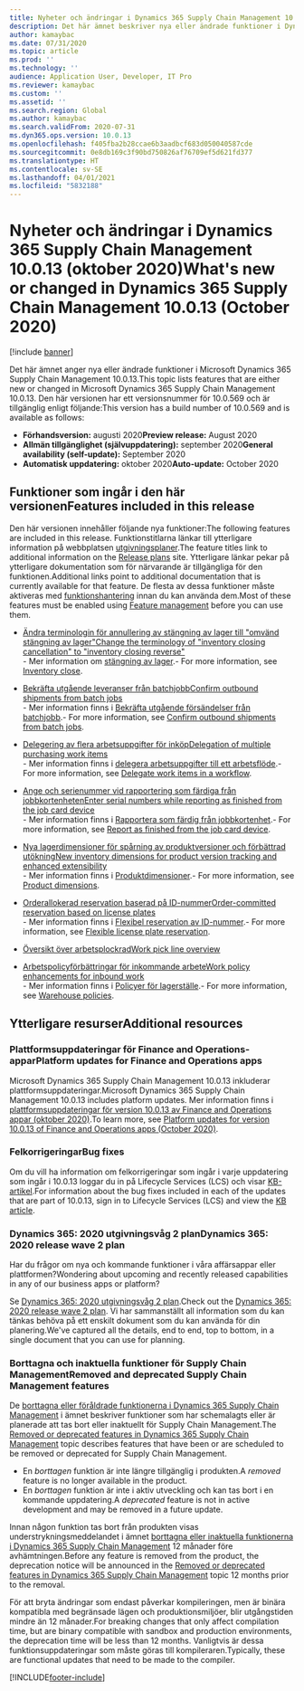 ```yaml
---
title: Nyheter och ändringar i Dynamics 365 Supply Chain Management 10.0.13 (oktober 2020)
description: Det här ämnet beskriver nya eller ändrade funktioner i Dynamics 365 Supply Chain Management 10.0.13.
author: kamaybac
ms.date: 07/31/2020
ms.topic: article
ms.prod: ''
ms.technology: ''
audience: Application User, Developer, IT Pro
ms.reviewer: kamaybac
ms.custom: ''
ms.assetid: ''
ms.search.region: Global
ms.author: kamaybac
ms.search.validFrom: 2020-07-31
ms.dyn365.ops.version: 10.0.13
ms.openlocfilehash: f405fba2b28ccae6b3aadbcf683d050040587cde
ms.sourcegitcommit: 0e8db169c3f90bd750826af76709ef5d621fd377
ms.translationtype: HT
ms.contentlocale: sv-SE
ms.lasthandoff: 04/01/2021
ms.locfileid: "5832188"
---
```

# <a name="whats-new-or-changed-in-dynamics-365-supply-chain-management-10013-october-2020"></a><span data-ttu-id="f3f4d-103">Nyheter och ändringar i Dynamics 365 Supply Chain Management 10.0.13 (oktober 2020)</span><span class="sxs-lookup"><span data-stu-id="f3f4d-103">What's new or changed in Dynamics 365 Supply Chain Management 10.0.13 (October 2020)</span></span>

[!include [banner](../includes/banner.md)]

<span data-ttu-id="f3f4d-104">Det här ämnet anger nya eller ändrade funktioner i Microsoft Dynamics 365 Supply Chain Management 10.0.13.</span><span class="sxs-lookup"><span data-stu-id="f3f4d-104">This topic lists features that are either new or changed in Microsoft Dynamics 365 Supply Chain Management 10.0.13.</span></span> <span data-ttu-id="f3f4d-105">Den här versionen har ett versionsnummer för 10.0.569 och är tillgänglig enligt följande:</span><span class="sxs-lookup"><span data-stu-id="f3f4d-105">This version has a build number of 10.0.569 and is available as follows:</span></span>

- <span data-ttu-id="f3f4d-106">**Förhandsversion:** augusti 2020</span><span class="sxs-lookup"><span data-stu-id="f3f4d-106">**Preview release:** August 2020</span></span>
- <span data-ttu-id="f3f4d-107">**Allmän tillgänglighet (självuppdatering):** september 2020</span><span class="sxs-lookup"><span data-stu-id="f3f4d-107">**General availability (self-update):** September 2020</span></span>
- <span data-ttu-id="f3f4d-108">**Automatisk uppdatering:** oktober 2020</span><span class="sxs-lookup"><span data-stu-id="f3f4d-108">**Auto-update:** October 2020</span></span>

## <a name="features-included-in-this-release"></a><span data-ttu-id="f3f4d-109">Funktioner som ingår i den här versionen</span><span class="sxs-lookup"><span data-stu-id="f3f4d-109">Features included in this release</span></span>

<span data-ttu-id="f3f4d-110">Den här versionen innehåller följande nya funktioner:</span><span class="sxs-lookup"><span data-stu-id="f3f4d-110">The following features are included in this release.</span></span> <span data-ttu-id="f3f4d-111">Funktionstitlarna länkar till ytterligare information på webbplatsen [utgivningsplaner](https://docs.microsoft.com/dynamics365/release-plans/).</span><span class="sxs-lookup"><span data-stu-id="f3f4d-111">The feature titles link to additional information on the [Release plans](https://docs.microsoft.com/dynamics365/release-plans/) site.</span></span> <span data-ttu-id="f3f4d-112">Ytterligare länkar pekar på ytterligare dokumentation som för närvarande är tillgängliga för den funktionen.</span><span class="sxs-lookup"><span data-stu-id="f3f4d-112">Additional links point to additional documentation that is currently available for that feature.</span></span> <span data-ttu-id="f3f4d-113">De flesta av dessa funktioner måste aktiveras med [funktionshantering](../../fin-ops-core/fin-ops/get-started/feature-management/feature-management-overview.md) innan du kan använda dem.</span><span class="sxs-lookup"><span data-stu-id="f3f4d-113">Most of these features must be enabled using [Feature management](../../fin-ops-core/fin-ops/get-started/feature-management/feature-management-overview.md) before you can use them.</span></span>

- [<span data-ttu-id="f3f4d-114">Ändra terminologin för annullering av stängning av lager till "omvänd stängning av lager"</span><span class="sxs-lookup"><span data-stu-id="f3f4d-114">Change the terminology of "inventory closing cancellation" to "inventory closing reverse"</span></span>](https://docs.microsoft.com/dynamics365-release-plan/2020wave1/dynamics365-supply-chain-management/change-terminology-inventory-closing-cancellation-inventory-closing-reverse)<br> <span data-ttu-id="f3f4d-115">- Mer information om [stängning av lager](../cost-management/inventory-close.md).</span><span class="sxs-lookup"><span data-stu-id="f3f4d-115">- For more information, see [Inventory close](../cost-management/inventory-close.md).</span></span>

- [<span data-ttu-id="f3f4d-116">Bekräfta utgående leveranser från batchjobb</span><span class="sxs-lookup"><span data-stu-id="f3f4d-116">Confirm outbound shipments from batch jobs</span></span>](https://docs.microsoft.com/dynamics365-release-plan/2020wave2/finance-operations/dynamics365-supply-chain-management/confirm-outbound-shipments-batch-jobs)<br> <span data-ttu-id="f3f4d-117">- Mer information finns i [Bekräfta utgående försändelser från batchjobb](../warehousing/confirm-outbound-shipments-from-batch-jobs.md).</span><span class="sxs-lookup"><span data-stu-id="f3f4d-117">- For more information, see [Confirm outbound shipments from batch jobs](../warehousing/confirm-outbound-shipments-from-batch-jobs.md).</span></span>

- [<span data-ttu-id="f3f4d-118">Delegering av flera arbetsuppgifter för inköp</span><span class="sxs-lookup"><span data-stu-id="f3f4d-118">Delegation of multiple purchasing work items</span></span>](https://docs.microsoft.com/dynamics365-release-plan/2020wave1/dynamics365-supply-chain-management/delegation-multiple-purchasing-work-items)<br> <span data-ttu-id="f3f4d-119">- Mer information finns i [delegera arbetsuppgifter till ett arbetsflöde](../../fin-ops-core/fin-ops/organization-administration/tasks/delegate-work-items-workflow.md).</span><span class="sxs-lookup"><span data-stu-id="f3f4d-119">- For more information, see [Delegate work items in a workflow](../../fin-ops-core/fin-ops/organization-administration/tasks/delegate-work-items-workflow.md).</span></span>

- [<span data-ttu-id="f3f4d-120">Ange och serienummer vid rapportering som färdiga från jobbkortenheten</span><span class="sxs-lookup"><span data-stu-id="f3f4d-120">Enter serial numbers while reporting as finished from the job card device</span></span>](https://docs.microsoft.com/dynamics365-release-plan/2020wave2/finance-operations/dynamics365-supply-chain-management/enter-serial-numbers-while-reporting-as-finished-job-card-device)<br> <span data-ttu-id="f3f4d-121">- Mer information finns i [Rapportera som färdig från jobbkortenhet](../production-control/report-finished-job-device.md).</span><span class="sxs-lookup"><span data-stu-id="f3f4d-121">- For more information, see [Report as finished from the job card device](../production-control/report-finished-job-device.md).</span></span>

- [<span data-ttu-id="f3f4d-122">Nya lagerdimensioner för spårning av produktversioner och förbättrad utökning</span><span class="sxs-lookup"><span data-stu-id="f3f4d-122">New inventory dimensions for product version tracking and enhanced extensibility</span></span>](https://docs.microsoft.com/dynamics365-release-plan/2020wave2/finance-operations/dynamics365-supply-chain-management/new-inventory-dimensions-product-version-tracking-enhanced-extensibility)<br> <span data-ttu-id="f3f4d-123">- Mer information finns i [Produktdimensioner](../pim/product-dimensions.md).</span><span class="sxs-lookup"><span data-stu-id="f3f4d-123">- For more information, see [Product dimensions](../pim/product-dimensions.md).</span></span>

- [<span data-ttu-id="f3f4d-124">Orderallokerad reservation baserad på ID-nummer</span><span class="sxs-lookup"><span data-stu-id="f3f4d-124">Order-committed reservation based on license plates</span></span>](https://docs.microsoft.com/dynamics365-release-plan/2020wave2/finance-operations/dynamics365-supply-chain-management/order-committed-reservation-based-license-plates-lp-picking-processing)<br> <span data-ttu-id="f3f4d-125">- Mer information finns i [Flexibel reservation av ID-nummer](../warehousing/flexible-warehouse-level-dimension-reservation.md#flexible-license-plate-reservation).</span><span class="sxs-lookup"><span data-stu-id="f3f4d-125">- For more information, see [Flexible license plate reservation](../warehousing/flexible-warehouse-level-dimension-reservation.md#flexible-license-plate-reservation).</span></span>

- [<span data-ttu-id="f3f4d-126">Översikt över arbetsplockrad</span><span class="sxs-lookup"><span data-stu-id="f3f4d-126">Work pick line overview</span></span>](https://docs.microsoft.com/dynamics365-release-plan/2020wave2/finance-operations/dynamics365-supply-chain-management/work-pick-line-overview)

- [<span data-ttu-id="f3f4d-127">Arbetspolicyförbättringar för inkommande arbete</span><span class="sxs-lookup"><span data-stu-id="f3f4d-127">Work policy enhancements for inbound work</span></span>](https://docs.microsoft.com/dynamics365-release-plan/2020wave2/finance-operations/dynamics365-supply-chain-management/work-policy-enhancements-inbound-work)<br> <span data-ttu-id="f3f4d-128">- Mer information finns i [Policyer för lagerställe](../warehousing/warehouse-work-policies.md).</span><span class="sxs-lookup"><span data-stu-id="f3f4d-128">- For more information, see [Warehouse policies](../warehousing/warehouse-work-policies.md).</span></span>

## <a name="additional-resources"></a><span data-ttu-id="f3f4d-129">Ytterligare resurser</span><span class="sxs-lookup"><span data-stu-id="f3f4d-129">Additional resources</span></span>

### <a name="platform-updates-for-finance-and-operations-apps"></a><span data-ttu-id="f3f4d-130">Plattformsuppdateringar för Finance and Operations-appar</span><span class="sxs-lookup"><span data-stu-id="f3f4d-130">Platform updates for Finance and Operations apps</span></span>

<span data-ttu-id="f3f4d-131">Microsoft Dynamics 365 Supply Chain Management 10.0.13 inkluderar plattformsuppdateringar.</span><span class="sxs-lookup"><span data-stu-id="f3f4d-131">Microsoft Dynamics 365 Supply Chain Management 10.0.13 includes platform updates.</span></span> <span data-ttu-id="f3f4d-132">Mer information finns i [plattformsuppdateringar för version 10.0.13 av Finance and Operations appar (oktober 2020)](../../fin-ops-core/dev-itpro/get-started/whats-new-platform-updates-10-0-13.md).</span><span class="sxs-lookup"><span data-stu-id="f3f4d-132">To learn more, see [Platform updates for version 10.0.13 of Finance and Operations apps (October 2020)](../../fin-ops-core/dev-itpro/get-started/whats-new-platform-updates-10-0-13.md).</span></span>

### <a name="bug-fixes"></a><span data-ttu-id="f3f4d-133">Felkorrigeringar</span><span class="sxs-lookup"><span data-stu-id="f3f4d-133">Bug fixes</span></span>

<span data-ttu-id="f3f4d-134">Om du vill ha information om felkorrigeringar som ingår i varje uppdatering som ingår i 10.0.13 loggar du in på Lifecycle Services (LCS) och visar [KB-artikel](https://fix.lcs.dynamics.com/Issue/Details?bugId=476824&dbType=3&qc=18d329e7d9887a622bada690791f5814dbbef22bb6f4eaada3718299f40132fd).</span><span class="sxs-lookup"><span data-stu-id="f3f4d-134">For information about the bug fixes included in each of the updates that are part of 10.0.13, sign in to Lifecycle Services (LCS) and view the [KB article](https://fix.lcs.dynamics.com/Issue/Details?bugId=476824&dbType=3&qc=18d329e7d9887a622bada690791f5814dbbef22bb6f4eaada3718299f40132fd).</span></span> 

### <a name="dynamics-365-2020-release-wave-2-plan"></a><span data-ttu-id="f3f4d-135">Dynamics 365: 2020 utgivningsvåg 2 plan</span><span class="sxs-lookup"><span data-stu-id="f3f4d-135">Dynamics 365: 2020 release wave 2 plan</span></span>

<span data-ttu-id="f3f4d-136">Har du frågor om nya och kommande funktioner i våra affärsappar eller plattformen?</span><span class="sxs-lookup"><span data-stu-id="f3f4d-136">Wondering about upcoming and recently released capabilities in any of our business apps or platform?</span></span>

<span data-ttu-id="f3f4d-137">Se [Dynamics 365: 2020 utgivningsvåg 2 plan](https://docs.microsoft.com/dynamics365-release-plan/2020wave2/index).</span><span class="sxs-lookup"><span data-stu-id="f3f4d-137">Check out the [Dynamics 365: 2020 release wave 2 plan](https://docs.microsoft.com/dynamics365-release-plan/2020wave2/index).</span></span> <span data-ttu-id="f3f4d-138">Vi har sammanställt all information som du kan tänkas behöva på ett enskilt dokument som du kan använda för din planering.</span><span class="sxs-lookup"><span data-stu-id="f3f4d-138">We've captured all the details, end to end, top to bottom, in a single document that you can use for planning.</span></span>

### <a name="removed-and-deprecated-supply-chain-management-features"></a><span data-ttu-id="f3f4d-139">Borttagna och inaktuella funktioner för Supply Chain Management</span><span class="sxs-lookup"><span data-stu-id="f3f4d-139">Removed and deprecated Supply Chain Management features</span></span>

<span data-ttu-id="f3f4d-140">De [borttagna eller föråldrade funktionerna i Dynamics 365 Supply Chain Management](removed-deprecated-features-scm-updates.md) i ämnet beskriver funktioner som har schemalagts eller är planerade att tas bort eller inaktuellt för Supply Chain Management.</span><span class="sxs-lookup"><span data-stu-id="f3f4d-140">The [Removed or deprecated features in Dynamics 365 Supply Chain Management](removed-deprecated-features-scm-updates.md) topic describes features that have been or are scheduled to be removed or deprecated for Supply Chain Management.</span></span>

- <span data-ttu-id="f3f4d-141">En *borttagen* funktion är inte längre tillgänglig i produkten.</span><span class="sxs-lookup"><span data-stu-id="f3f4d-141">A *removed* feature is no longer available in the product.</span></span>
- <span data-ttu-id="f3f4d-142">En *borttagen* funktion är inte i aktiv utveckling och kan tas bort i en kommande uppdatering.</span><span class="sxs-lookup"><span data-stu-id="f3f4d-142">A *deprecated* feature is not in active development and may be removed in a future update.</span></span>

<span data-ttu-id="f3f4d-143">Innan någon funktion tas bort från produkten visas understrykningsmeddelandet i ämnet [borttagna eller inaktuella funktionerna i Dynamics 365 Supply Chain Management](removed-deprecated-features-scm-updates.md) 12 månader före avhämtningen.</span><span class="sxs-lookup"><span data-stu-id="f3f4d-143">Before any feature is removed from the product, the deprecation notice will be announced in the [Removed or deprecated features in Dynamics 365 Supply Chain Management](removed-deprecated-features-scm-updates.md) topic 12 months prior to the removal.</span></span>

<span data-ttu-id="f3f4d-144">För att bryta ändringar som endast påverkar kompileringen, men är binära kompatibla med begränsade lägen och produktionsmiljöer, blir utgångstiden mindre än 12 månader.</span><span class="sxs-lookup"><span data-stu-id="f3f4d-144">For breaking changes that only affect compilation time, but are binary compatible with sandbox and production environments, the deprecation time will be less than 12 months.</span></span> <span data-ttu-id="f3f4d-145">Vanligtvis är dessa funktionsuppdateringar som måste göras till kompileraren.</span><span class="sxs-lookup"><span data-stu-id="f3f4d-145">Typically, these are functional updates that need to be made to the compiler.</span></span>


[!INCLUDE[footer-include](../../includes/footer-banner.md)]